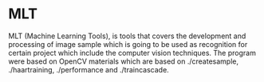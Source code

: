 # MLT
MLT (Machine Learning Tools), is tools that covers the development and processing of image sample which is going to be used as recognition for certain project which include the computer vision techniques. The program were based on OpenCV materials which are based on ./createsample, ./haartraining, ./performance and ./traincascade.

